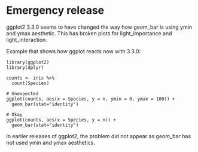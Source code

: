 # Emergency release

ggplot2 3.3.0 seems to have changed the way how geom_bar is using ymin and ymax aesthetic. This has broken plots for light_importance and light_interaction.

Example that shows how ggplot reacts now with 3.3.0:

```
library(ggplot2)
library(dplyr)

counts <- iris %>% 
  count(Species)

# Unexpected
ggplot(counts, aes(x = Species, y = n, ymin = 0, ymax = 100)) +
  geom_bar(stat="identity")

# Okay
ggplot(counts, aes(x = Species, y = n)) +
  geom_bar(stat="identity")
```

In earlier releases of ggplot2, the problem did not appear as geom_bar has not used ymin and ymax aesthetics.
